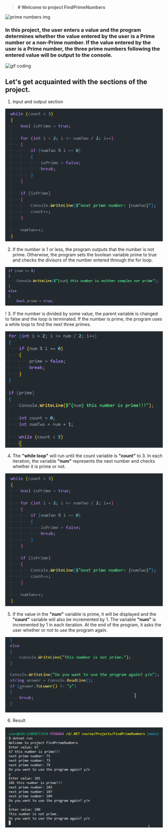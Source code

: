 > **# Welcome to project FindPrimeNumbers**

![prime numbers img](https://www.texnoman.uz/uploads/blogs/f3b2c1481a00e20dd978bc8de78d25c2.png)


### In this project, the user enters a value and the program determines whether the value entered by the user is a **Prime number** or a **non-Prime number**. If the value entered by the user is a **Prime number**, **the three** prime numbers following the entered value will be output to the console.

![gif coding](https://gifdb.com/images/high/working-emoji-typing-gf7f51a0cl5ynyx9.gif)



## Let's get acquainted with the sections of the project. 

1. Input and output section

![input/output](/images/image.png)

2. If the number is 1 or less, the program outputs that the number is not prime. Otherwise, the program sets the boolean variable prime to true and checks the divisors of the number entered through the for loop.

![if 1 or less not prime](/images/image-2.png)

!
3. If the number is divided by some value, the parent variable is changed to false and the loop is terminated. If the number is prime, the program uses a while loop to find the next three primes.

![while loop](/images/image-3.png)

4. The **"while loop"** will run until the count variable is **"count"** to 3. In each iteration, the variable **"num"** represents the next number and checks whether it is prime or not.

![While loop](/images/image.png)

5. If the value in the **"num"** variable is prime, it will be displayed and the **"count"** variable will also be incremented by 1. The variable **"num"** is incremented by 1 in each iteration. At the end of the program, it asks the user whether or not to use the program again.

![the end](/images/image5.png)

6. Result 

![alt text](/images/image6.png)